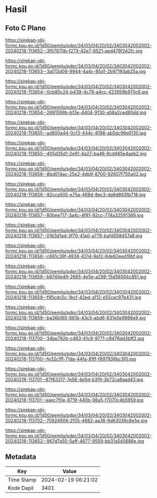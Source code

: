 # Hasil

## Foto C Plano

https://sirekap-obj-formc.kpu.go.id/1d50/pemilu/pdpr/34/03/04/20/02/3403042002002-20240218-113652--3f07870b-f273-42e7-8521-aed479f242fc.jpg

https://sirekap-obj-formc.kpu.go.id/1d50/pemilu/pdpr/34/03/04/20/02/3403042002002-20240218-113653--3a013d08-9944-4a4c-85d1-2b97193ab25a.jpg

https://sirekap-obj-formc.kpu.go.id/1d50/pemilu/pdpr/34/03/04/20/02/3403042002002-20240218-113654--0cb85c24-b439-4c79-a4cc-423959b970c6.jpg

https://sirekap-obj-formc.kpu.go.id/1d50/pemilu/pdpr/34/03/04/20/02/3403042002002-20240218-113654--2691599b-b13e-4404-9130-a56a2ced80dd.jpg

https://sirekap-obj-formc.kpu.go.id/1d50/pemilu/pdpr/34/03/04/20/02/3403042002002-20240218-113655--ad800a44-0cf3-444c-8198-ab0dc99e6130.jpg

https://sirekap-obj-formc.kpu.go.id/1d50/pemilu/pdpr/34/03/04/20/02/3403042002002-20240218-113655--405d35d1-2e91-4a27-ba46-8cd465e4aeb2.jpg

https://sirekap-obj-formc.kpu.go.id/1d50/pemilu/pdpr/34/03/04/20/02/3403042002002-20240218-113656--8bd014ac-25e2-4db9-8700-92607f750a02.jpg

https://sirekap-obj-formc.kpu.go.id/1d50/pemilu/pdpr/34/03/04/20/02/3403042002002-20240218-113656--82cca505-e75a-468d-8ec3-da8d893fb718.jpg

https://sirekap-obj-formc.kpu.go.id/1d50/pemilu/pdpr/34/03/04/20/02/3403042002002-20240218-113657--80bee717-3a4c-4f81-92cc-774a32591389.jpg

https://sirekap-obj-formc.kpu.go.id/1d50/pemilu/pdpr/34/03/04/20/02/3403042002002-20240218-113657--0183d1ad-3f70-41a0-a776-bafd058457a8.jpg

https://sirekap-obj-formc.kpu.go.id/1d50/pemilu/pdpr/34/03/04/20/02/3403042002002-20240218-113658--c681c39f-4836-4314-9a12-6de62eed16bf.jpg

https://sirekap-obj-formc.kpu.go.id/1d50/pemilu/pdpr/34/03/04/20/02/3403042002002-20240218-113658--b9749e49-2665-4e5e-a299-15d58594c851.jpg

https://sirekap-obj-formc.kpu.go.id/1d50/pemilu/pdpr/34/03/04/20/02/3403042002002-20240218-113659--f95cdc5c-1bcf-42ed-a112-e55cec97b431.jpg

https://sirekap-obj-formc.kpu.go.id/1d50/pemilu/pdpr/34/03/04/20/02/3403042002002-20240218-113659--ba36b165-661b-43c5-abd6-631e0e9986e9.jpg

https://sirekap-obj-formc.kpu.go.id/1d50/pemilu/pdpr/34/03/04/20/02/3403042002002-20240218-113700--34be792b-c483-41c9-9771-c8476dd3bff2.jpg

https://sirekap-obj-formc.kpu.go.id/1d50/pemilu/pdpr/34/03/04/20/02/3403042002002-20240218-113700--fe32c1ff-71da-44fa-81ff-f897938bc3f0.jpg

https://sirekap-obj-formc.kpu.go.id/1d50/pemilu/pdpr/34/03/04/20/02/3403042002002-20240218-113701--87f63217-7e56-4e5d-b3f9-3b72ca8aad43.jpg

https://sirekap-obj-formc.kpu.go.id/1d50/pemilu/pdpr/34/03/04/20/02/3403042002002-20240218-113701--aaec7f0e-8719-440b-98a5-f7070c4b5959.jpg

https://sirekap-obj-formc.kpu.go.id/1d50/pemilu/pdpr/34/03/04/20/02/3403042002002-20240218-113702--70824906-2f05-4682-aa38-6d63036c8e5e.jpg

https://sirekap-obj-formc.kpu.go.id/1d50/pemilu/pdpr/34/03/04/20/02/3403042002002-20240218-113652--967d7a50-5aff-4677-9559-bb31a545686e.jpg


## Metadata

| Key        | Value               |
| ---------- | ------------------- |
| Time Stamp | 2024-02-19 06:21:02 |
| Kode Dapil | 3401                |




